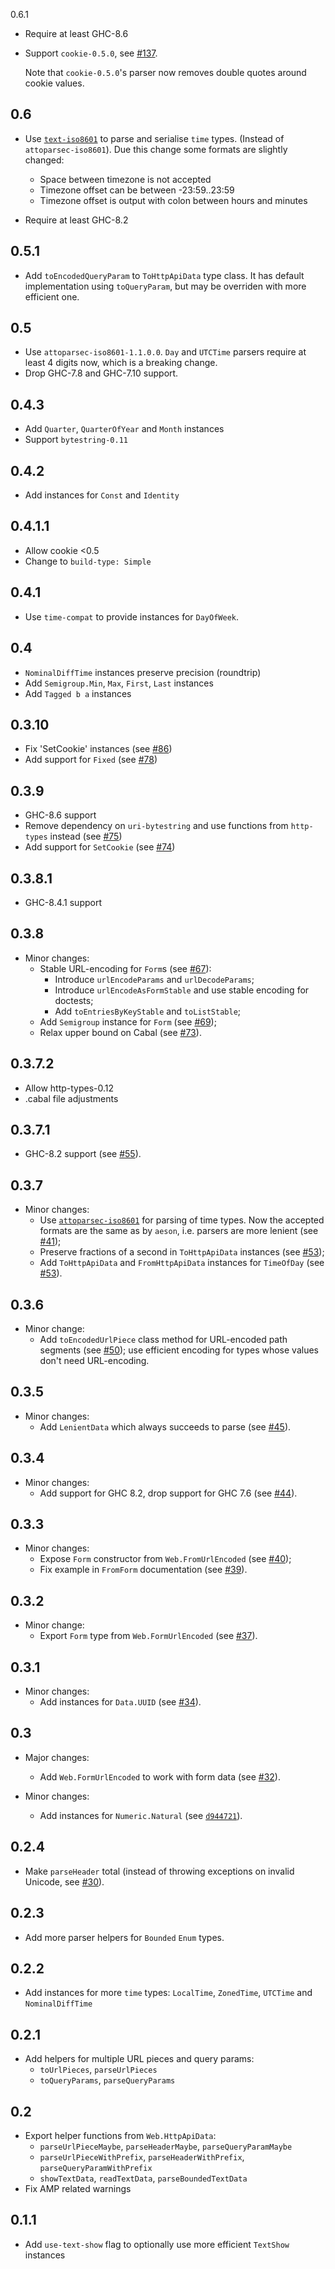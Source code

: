 0.6.1

* Require at least GHC-8.6
* Support `cookie-0.5.0`, see [#137](https://github.com/fizruk/http-api-data/pull/137).

  Note that `cookie-0.5.0`'s parser now removes double quotes around cookie values.

0.6
---

* Use [`text-iso8601`](https://hackage.haskell.org/package/text-iso8601)
  to parse and serialise `time` types. (Instead of `attoparsec-iso8601`).
  Due this change some formats are slightly changed:

  - Space between timezone is not accepted
  - Timezone offset can be between -23:59..23:59
  - Timezone offset is output with colon between hours and minutes

* Require at least GHC-8.2

0.5.1
-----

* Add `toEncodedQueryParam` to `ToHttpApiData` type class. It has default
  implementation using `toQueryParam`, but may be overriden with more efficient
  one.

0.5
---

* Use `attoparsec-iso8601-1.1.0.0`.
  `Day` and `UTCTime` parsers require at least 4 digits now, which is a breaking change.
* Drop GHC-7.8 and GHC-7.10 support.

0.4.3
-----

* Add `Quarter`, `QuarterOfYear` and `Month` instances
* Support `bytestring-0.11`

0.4.2
-----

* Add instances for `Const` and `Identity`

0.4.1.1
-------

* Allow cookie <0.5
* Change to `build-type: Simple`

0.4.1
-----

* Use `time-compat` to provide instances for `DayOfWeek`.

0.4
---

* `NominalDiffTime` instances preserve precision (roundtrip)
* Add `Semigroup.Min`, `Max`, `First`, `Last` instances
* Add `Tagged b a` instances

0.3.10
---

* Fix 'SetCookie' instances
  (see [#86](https://github.com/fizruk/http-api-data/pull/86))
* Add support for `Fixed`
  (see [#78](https://github.com/fizruk/http-api-data/pull/87))

0.3.9
---

* GHC-8.6 support
* Remove dependency on `uri-bytestring` and use functions from `http-types` instead
  (see [#75](https://github.com/fizruk/http-api-data/pull/75))
* Add support for `SetCookie`
  (see [#74](https://github.com/fizruk/http-api-data/pull/74))

0.3.8.1
---

* GHC-8.4.1 support

0.3.8
---

* Minor changes:
    * Stable URL-encoding for `Form`s (see [#67](https://github.com/fizruk/http-api-data/pull/67)):
        * Introduce `urlEncodeParams` and `urlDecodeParams`;
        * Introduce `urlEncodeAsFormStable` and use stable encoding for doctests;
        * Add `toEntriesByKeyStable` and `toListStable`;
    * Add `Semigroup` instance for `Form` (see [#69](https://github.com/fizruk/http-api-data/pull/69));
    * Relax upper bound on Cabal (see [#73](https://github.com/fizruk/http-api-data/pull/73)).

0.3.7.2
---

* Allow http-types-0.12
* .cabal file adjustments

0.3.7.1
---

* GHC-8.2 support (see [#55](https://github.com/fizruk/http-api-data/pull/55)).

0.3.7
---

* Minor changes:
    * Use [`attoparsec-iso8601`](http://hackage.haskell.org/package/attoparsec-iso8601)
      for parsing of time types. Now the accepted formats are the same as by `aeson`,
      i.e. parsers are more lenient
      (see [#41](https://github.com/fizruk/http-api-data/pull/41));
    * Preserve fractions of a second in `ToHttpApiData` instances (see [#53](https://github.com/fizruk/http-api-data/pull/53));
    * Add `ToHttpApiData` and `FromHttpApiData` instances for `TimeOfDay` (see [#53](https://github.com/fizruk/http-api-data/pull/53)).

0.3.6
---

* Minor change:
    * Add `toEncodedUrlPiece` class method for URL-encoded path segments (see [#50](https://github.com/fizruk/http-api-data/pull/50)); use efficient encoding for types whose values don't need URL-encoding.

0.3.5
---

* Minor changes:
    * Add `LenientData` which always succeeds to parse (see [#45](https://github.com/fizruk/http-api-data/pull/45)).

0.3.4
---

* Minor changes:
    * Add support for GHC 8.2, drop support for GHC 7.6 (see [#44](https://github.com/fizruk/http-api-data/pull/44)).

0.3.3
---

* Minor changes:
    * Expose `Form` constructor from `Web.FromUrlEncoded` (see [#40](https://github.com/fizruk/http-api-data/pull/40));
    * Fix example in `FromForm` documentation (see [#39](https://github.com/fizruk/http-api-data/issues/39)).

0.3.2
---

* Minor change:
    * Export `Form` type from `Web.FormUrlEncoded` (see [#37](https://github.com/fizruk/http-api-data/pull/37)).

0.3.1
---

* Minor changes:
    * Add instances for `Data.UUID` (see [#34](https://github.com/fizruk/http-api-data/pull/34)).

0.3
---
* Major changes:
    * Add `Web.FormUrlEncoded` to work with form data (see [#32](https://github.com/fizruk/http-api-data/pull/32)).

* Minor changes:
    * Add instances for `Numeric.Natural` (see [`d944721`](https://github.com/fizruk/http-api-data/commit/d944721ac94929a7ed9e66f25e23221799c08d83)).

0.2.4
---
* Make `parseHeader` total (instead of throwing exceptions on invalid Unicode, see [#30](https://github.com/fizruk/http-api-data/pull/30)).

0.2.3
---
* Add more parser helpers for `Bounded` `Enum` types.

0.2.2
---

* Add instances for more `time` types: `LocalTime`, `ZonedTime`, `UTCTime` and `NominalDiffTime`

0.2.1
---

* Add helpers for multiple URL pieces and query params:
    * `toUrlPieces`, `parseUrlPieces`
    * `toQueryParams`, `parseQueryParams`

0.2
---

* Export helper functions from `Web.HttpApiData`:
    * `parseUrlPieceMaybe`, `parseHeaderMaybe`, `parseQueryParamMaybe`
    * `parseUrlPieceWithPrefix`, `parseHeaderWithPrefix`, `parseQueryParamWithPrefix`
    * `showTextData`, `readTextData`, `parseBoundedTextData`
* Fix AMP related warnings

0.1.1
---

* Add `use-text-show` flag to optionally use more efficient `TextShow` instances
